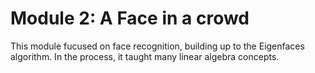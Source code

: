 # Module 2: A Face in a crowd

This module fucused on face recognition, building up to the Eigenfaces algorithm. 
In the process, it taught many linear algebra concepts.
